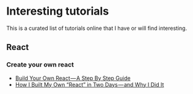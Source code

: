 # Interesting tutorials
This is a curated list of tutorials online that I have or will find interesting.

## React
### Create your own react
- [Build Your Own React — A Step By Step Guide](https://hackernoon.com/build-your-own-react-48edb8ed350d)
- [How I Built My Own “React” in Two Days — and Why I Did It](https://codeburst.io/how-i-built-my-own-react-in-two-days-and-why-i-did-it-969c3d048f78)
